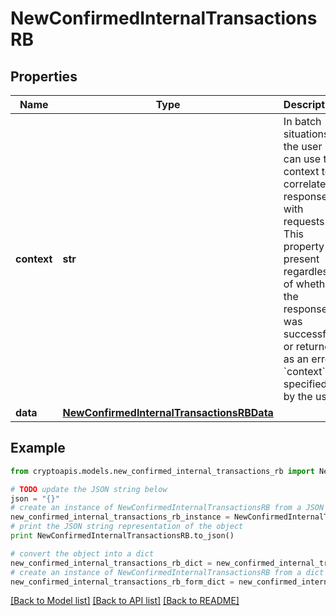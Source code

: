 # NewConfirmedInternalTransactionsRB


## Properties
Name | Type | Description | Notes
------------ | ------------- | ------------- | -------------
**context** | **str** | In batch situations the user can use the context to correlate responses with requests. This property is present regardless of whether the response was successful or returned as an error. &#x60;context&#x60; is specified by the user. | [optional] 
**data** | [**NewConfirmedInternalTransactionsRBData**](NewConfirmedInternalTransactionsRBData.md) |  | 

## Example

```python
from cryptoapis.models.new_confirmed_internal_transactions_rb import NewConfirmedInternalTransactionsRB

# TODO update the JSON string below
json = "{}"
# create an instance of NewConfirmedInternalTransactionsRB from a JSON string
new_confirmed_internal_transactions_rb_instance = NewConfirmedInternalTransactionsRB.from_json(json)
# print the JSON string representation of the object
print NewConfirmedInternalTransactionsRB.to_json()

# convert the object into a dict
new_confirmed_internal_transactions_rb_dict = new_confirmed_internal_transactions_rb_instance.to_dict()
# create an instance of NewConfirmedInternalTransactionsRB from a dict
new_confirmed_internal_transactions_rb_form_dict = new_confirmed_internal_transactions_rb.from_dict(new_confirmed_internal_transactions_rb_dict)
```
[[Back to Model list]](../README.md#documentation-for-models) [[Back to API list]](../README.md#documentation-for-api-endpoints) [[Back to README]](../README.md)


